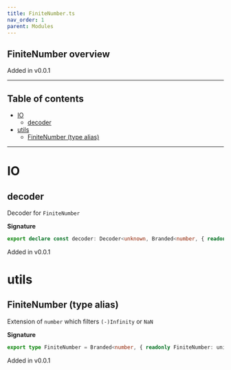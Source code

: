 ```yaml
---
title: FiniteNumber.ts
nav_order: 1
parent: Modules
---
```


## FiniteNumber overview

Added in v0.0.1

---

<h2 class="text-delta">Table of contents</h2>

- [IO](#io)
  - [decoder](#decoder)
- [utils](#utils)
  - [FiniteNumber (type alias)](#finitenumber-type-alias)

---

# IO

## decoder

Decoder for `FiniteNumber`

**Signature**

```ts
export declare const decoder: Decoder<unknown, Branded<number, { readonly FiniteNumber: unique symbol }>>
```

Added in v0.0.1

# utils

## FiniteNumber (type alias)

Extension of `number` which filters `(-)Infinity` or `NaN`

**Signature**

```ts
export type FiniteNumber = Branded<number, { readonly FiniteNumber: unique symbol }>
```

Added in v0.0.1
